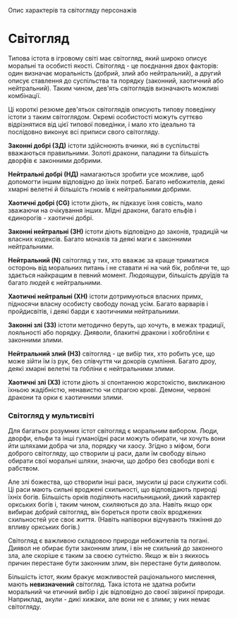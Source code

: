 Опис характерів та світогляду персонажів

# Світогляд
Типова істота в ігровому світі має світогляд, який широко описує моральні та особисті якості. Світогляд - це поєднання двох факторів: один визначає моральність (добрий, злий або нейтральний), а другий описує ставлення до суспільства та порядку (законний, хаотичний або нейтральний). Таким чином, дев'ять світоглядів визначають можливі комбінації.

Ці короткі резюме дев'ятьох світоглядів описують типову поведінку істоти з таким світоглядом. Окремі особистості можуть суттєво відрізнятися від цієї типової поведінки, і мало хто ідеально та послідовно виконує всі приписи свого світогляду.

**Законні добрі (ЗД)** істоти здійснюють вчинки, які в суспільстві вважаються правильними. Золоті дракони, паладини та більшість дворфів є законними добрими.

**Нейтральні добрі (НД)** намагаються зробити усе можливе, щоб допомогти іншим відповідно до їхніх потреб. Багато небожителів, деякі хмарні велетні й більшість гномів є нейтральними добрими.

**Хаотичні добрі (CG)** істоти діють, як підказує їхня совість, мало зважаючи на очікування інших. Мідні дракони, багато ельфів і єдинорогів - хаотичні добрі.

**Законні нейтральні (ЗН)** істоти діють відповідно до законів, традицій чи власних кодексів. Багато монахів та деякі маги є законними нейтральними.

**Нейтральний (N)** світогляд у тих, хто вважає за краще триматися осторонь від моральних питань і не ставати ні на чий бік, роблячи те, що здається найкращим в певний момент. Людоящури, більшість друїдів та багато людей є нейтральними.

**Хаотичні нейтральні (ХН)** істоти дотримуються власних примх, підносячи власну особисту свободу понад усім. Багато варварів і пройдисвітів, і деякі барди є хаотичними нейтральними.

**Законні злі (ЗЗ)** істоти методично беруть, що хочуть, в межах традиції, лояльності або порядку. Дияволи, блакитні дракони і хобгобліни є законними злими.

**Нейтральний злий (НЗ)** світогляд - це вибір тих, хто робить усе, що може зійти їм із рук, без співчуття чи докорів сумління. Багато дроу, деякі хмарні велетні та ґобліни є нейтральними злими.

**Хаотичні злі (ХЗ)** істоти діють зі спонтанною жорстокістю, викликаною їхньою жадібністю, ненавистю чи спрагою крові. Демони, червоні дракони та орки є хаотичними злими.

### Світогляд у мультисвіті
Для багатьох розумних істот світогляд є моральним вибором. Люди, дворфи, ельфи та інші гуманоїдні раси можуть обирати, чи хочуть вони йти шляхами добра чи зла, порядку чи хаосу. Згідно з міфом, боги доброго світогляду, що створили ці раси, дали їм свободу вільно обирати свої моральні шляхи, знаючи, що добро без свободи волі є рабством.

Але злі божества, що створили інші раси, змусили ці раси служити собі. Ці раси мають сильні вроджені схильності, що відповідають природі їхніх богів. Більшість орків поділяють насильницький, дикий характер оркських богів і, таким чином, схиляються до зла. Навіть якщо орк вибирає добрий світогляд, він бореться проти своїх вроджених схильностей усе своє життя. (Навіть напіворки відчувають тяжіння до впливу оркських богів.)

Світогляд є важливою складовою природи небожителів та погані. Диявол не обирає бути законним злим, і він не схильний до законного зла, але скоріше є таким за своєю сутністю. Якщо ж він з якихось причин перестане бути законним злим, він перестане бути дияволом.

Більшість істот, яким бракує можливостей раціонального мислення, мають **невизначений** світогляд. Така істота не здатна робити моральний чи етичний вибір і діє відповідно до своєї звіриної природи. Наприклад, акули - дикі хижаки, але вони не є злими; у них немає світогляду.
